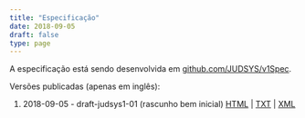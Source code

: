 ```yaml
---
title: "Especificação"
date: 2018-09-05
draft: false
type: page
---
```


A especificação está sendo desenvolvida em [github.com/JUDSYS/v1Spec](https://github.com/judsys/v1spec).

Versões publicadas (apenas em inglês):

1. 2018-09-05 - draft-judsys1-01 (rascunho bem inicial) [HTML](/static/draft-judsys1-01.html) | [TXT](/static/draft-judsys1-01.txt) | [XML](/static/draft-judsys1-01.xml)

